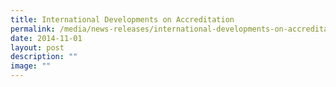```yaml
---
title: International Developments on Accreditation
permalink: /media/news-releases/international-developments-on-accreditation/
date: 2014-11-01
layout: post
description: ""
image: ""
---
```

